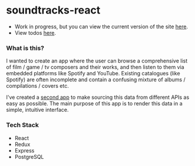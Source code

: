 # soundtracks-react
- Work in progress, but you can view the current version of the site [here](https://soundtracks.herokuapp.com/).
- View todos [here](https://github.com/JWLD/soundtracks-react/issues?utf8=%E2%9C%93&q=is%3Aissue+is%3Aopen+label%3Atodo).

### What is this?
I wanted to create an app where the user can browse a comprehensive list of film / game / tv composers and their works, and then listen to them via embedded platforms like Spotify and YouTube. Existing catalogues (like Spotify) are often incomplete and contain a confusing mixture of albums / compilations / covers etc.

I've created a [second app](https://github.com/JWLD/data-react) to make sourcing this data from different APIs as easy as possible. The main purpose of this app is to render this data in a simple, intuitive interface.

### Tech Stack
- React
- Redux
- Express
- PostgreSQL
